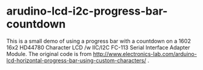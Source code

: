 # arudino-lcd-i2c-progress-bar-countdown

This is a small demo of using a progress bar with a countdown on a 1602 16x2 HD44780 Character LCD /w IIC/I2C FC-113 Serial Interface Adapter Module.  The original code is from  http://www.electronics-lab.com/arduino-lcd-horizontal-progress-bar-using-custom-characters/ .